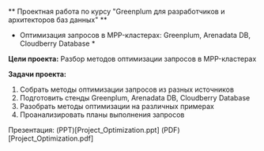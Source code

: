 ** Проектная работа по курсу "Greenplum для разработчиков и архитекторов баз данных" **
   
* Оптимизация запросов в MPP-кластерах: Greenplum, Arenadata DB, Cloudberry Database *

**Цели проекта:**
Разбор методов оптимизации запросов в MPP-кластерах

**Задачи проекта:**
1. Собрать методы оптимизации запросов из разных источников 
2. Подготовить стенды Greenplum, Arenadata DB, Cloudberry Database
3. Разобрать методы оптимизации на различных примерах
4. Проанализировать планы выполнения запросов

Презентация: (PPT)[Project_Optimization.ppt] (PDF)[Project_Optimization.pdf]




